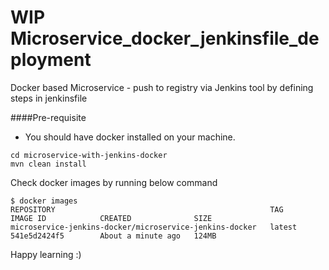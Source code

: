
# WIP Microservice_docker_jenkinsfile_deployment
Docker based Microservice - push to registry via Jenkins tool by defining steps in jenkinsfile

####Pre-requisite 
* You should have docker installed on your machine.

```$xslt
cd microservice-with-jenkins-docker
mvn clean install
```

Check docker images by running below command
```$xslt
$ docker images
REPOSITORY                                                TAG                 IMAGE ID            CREATED              SIZE
microservice-jenkins-docker/microservice-jenkins-docker   latest              541e5d2424f5        About a minute ago   124MB
```

Happy learning :) 